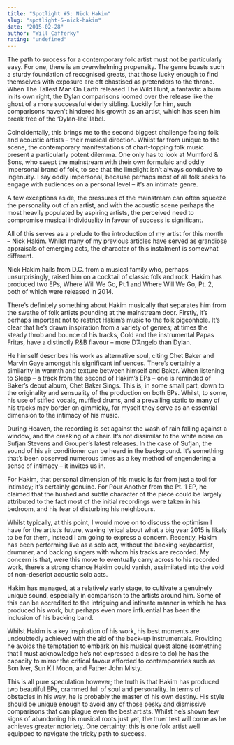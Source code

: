 ```yaml
---
title: "Spotlight #5: Nick Hakim"
slug: "spotlight-5-nick-hakim"
date: "2015-02-28"
author: "Will Cafferky"
rating: "undefined"
---
```


The path to success for a contemporary folk artist must not be particularly easy. For one, there is an overwhelming propensity. The genre boasts such a sturdy foundation of recognised greats, that those lucky enough to find themselves with exposure are oft chastised as pretenders to the throne. When The Tallest Man On Earth released The Wild Hunt, a fantastic album in its own right, the Dylan comparisons loomed over the release like the ghost of a more successful elderly sibling. Luckily for him, such comparisons haven’t hindered his growth as an artist, which has seen him break free of the ‘Dylan-lite’ label.

Coincidentally, this brings me to the second biggest challenge facing folk and acoustic artists – their musical direction. Whilst far from unique to the scene, the contemporary manifestations of chart-topping folk music present a particularly potent dilemma. One only has to look at Mumford & Sons, who swept the mainstream with their own formulaic and oddly impersonal brand of folk, to see that the limelight isn’t always conducive to ingenuity. I say oddly impersonal, because perhaps most of all folk seeks to engage with audiences on a personal level – it’s an intimate genre.

A few exceptions aside, the pressures of the mainstream can often squeeze the personality out of an artist, and with the acoustic scene perhaps the most heavily populated by aspiring artists, the perceived need to compromise musical individuality in favour of success is significant.

All of this serves as a prelude to the introduction of my artist for this month – Nick Hakim. Whilst many of my previous articles have served as grandiose appraisals of emerging acts, the character of this instalment is somewhat different.

Nick Hakim hails from D.C. from a musical family who, perhaps unsurprisingly, raised him on a cocktail of classic folk and rock. Hakim has produced two EPs, Where Will We Go, Pt.1 and Where Will We Go, Pt. 2, both of which were released in 2014.

There’s definitely something about Hakim musically that separates him from the swathe of folk artists pounding at the mainstream door. Firstly, it’s perhaps important not to restrict Hakim’s music to the folk pigeonhole. It’s clear that he’s drawn inspiration from a variety of genres; at times the steady throb and bounce of his tracks, Cold and the instrumental Papas Fritas, have a distinctly R&B flavour – more D’Angelo than Dylan.

He himself describes his work as alternative soul, citing Chet Baker and Marvin Gaye amongst his significant influences. There’s certainly a similarity in warmth and texture between himself and Baker. When listening to Sleep – a track from the second of Hakim’s EPs – one is reminded of Baker’s debut album, Chet Baker Sings. This is, in some small part, down to the originality and sensuality of the production on both EPs. Whilst, to some, his use of stifled vocals, muffled drums, and a prevailing static to many of his tracks may border on gimmicky, for myself they serve as an essential dimension to the intimacy of his music.

During Heaven, the recording is set against the wash of rain falling against a window, and the creaking of a chair. It’s not dissimilar to the white noise on Sufjan Stevens and Grouper’s latest releases. In the case of Sufjan, the sound of his air conditioner can be heard in the background. It’s something that’s been observed numerous times as a key method of engendering a sense of intimacy – it invites us in.

For Hakim, that personal dimension of his music is far from just a tool for intimacy; it’s certainly genuine. For Pour Another from the Pt. 1 EP, he claimed that the hushed and subtle character of the piece could be largely attributed to the fact most of the initial recordings were taken in his bedroom, and his fear of disturbing his neighbours.

Whilst typically, at this point, I would move on to discuss the optimism I have for the artist’s future, waxing lyrical about what a big year 2015 is likely to be for them, instead I am going to express a concern. Recently, Hakim has been performing live as a solo act, without the backing keyboardist, drummer, and backing singers with whom his tracks are recorded. My concern is that, were this move to eventually carry across to his recorded work, there’s a strong chance Hakim could vanish, assimilated into the void of non-descript acoustic solo acts.

Hakim has managed, at a relatively early stage, to cultivate a genuinely unique sound, especially in comparison to the artists around him. Some of this can be accredited to the intriguing and intimate manner in which he has produced his work, but perhaps even more influential has been the inclusion of his backing band.

Whilst Hakim is a key inspiration of his work, his best moments are undoubtedly achieved with the aid of the back-up instrumentals. Providing he avoids the temptation to embark on his musical quest alone (something that I must acknowledge he’s not expressed a desire to do) he has the capacity to mirror the critical favour afforded to contemporaries such as Bon Iver, Sun Kil Moon, and Father John Misty.

This is all pure speculation however; the truth is that Hakim has produced two beautiful EPs, crammed full of soul and personality. In terms of obstacles in his way, he is probably the master of his own destiny. His style should be unique enough to avoid any of those pesky and dismissive comparisons that can plague even the best artists. Whilst he’s shown few signs of abandoning his musical roots just yet, the truer test will come as he achieves greater notoriety. One certainty: this is one folk artist well equipped to navigate the tricky path to success.
